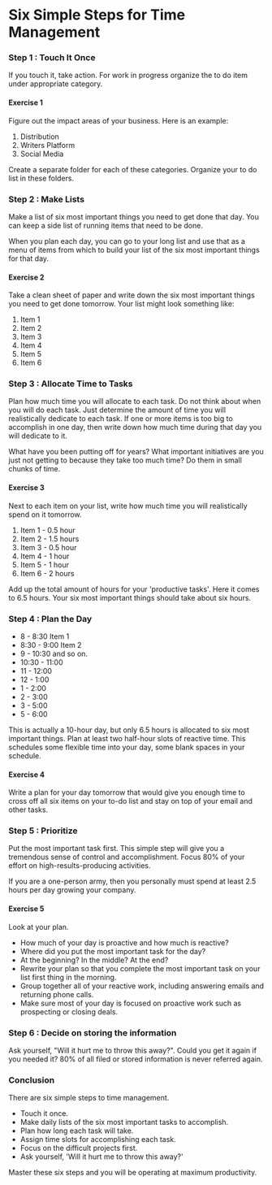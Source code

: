 # Six Simple Steps for Time Management #

### Step 1 : Touch It Once

If you touch it, take action. For work in progress organize the to do item under appropriate category.

#### Exercise 1

Figure out the impact areas of your business. Here is an example:

1. Distribution
2. Writers Platform
3. Social Media
 
Create a separate folder for each of these categories. Organize your to do list in these folders.

### Step 2 : Make Lists

Make a list of six most important things you need to get done that day. You can keep a side list of running items that need to be done. 

When you plan each day, you can go to your long list and use that as a menu of items from which to build your list of the six most important things for that day.

#### Exercise 2

Take a clean sheet of paper and write down the six most important things you need to get done tomorrow. Your list might look something like:

1. Item 1
2. Item 2
3. Item 3
4. Item 4
5. Item 5
6. Item 6

### Step 3 : Allocate Time to Tasks

Plan how much time you will allocate to each task. Do not think about when you will do each task. Just determine the amount of time you will realistically dedicate to each task. If one or more items is too big to accomplish in one day, then write down how much time during that day you will dedicate to it. 

What have you been putting off for years? What important initiatives are you just not getting to because they take too much time? Do them in small chunks of time.

#### Exercise 3

Next to each item on your list, write how much time you will realistically spend on it tomorrow.

1. Item 1 - 0.5 hour
2. Item 2 - 1.5 hours
3. Item 3 - 0.5 hour
4. Item 4 - 1 hour
5. Item 5 - 1 hour
6. Item 6 - 2 hours

Add up the total amount of hours for your 'productive tasks'. Here it comes to 6.5 hours. Your six most important things should take about six hours.

### Step 4 : Plan the Day

- 8     - 8:30    Item 1
- 8:30  - 9:00    Item 2
- 9     - 10:30   and so on.
- 10:30 - 11:00   
- 11    - 12:00
- 12    - 1:00
- 1     - 2:00
- 2     - 3:00
- 3     - 5:00
- 5     - 6:00

This is actually a 10-hour day, but only 6.5 hours is allocated to six most important things. Plan at least two half-hour slots of reactive time. This schedules some flexible time into your day, some blank spaces in your schedule.  

#### Exercise 4

Write a plan for your day tomorrow that would give you enough time to cross off all six items on your to-do list and stay on top of your email and other tasks.

### Step 5 : Prioritize

Put the most important task first. This simple step will give you a tremendous sense of control and accomplishment. Focus 80% of your effort on high-results-producing activities.

If you are a one-person army, then you personally must spend at least 2.5 hours per day growing your company.

#### Exercise 5

Look at your plan.

- How much of your day is proactive and how much is reactive? 
- Where did you put the most important task for the day? 
- At the beginning? In the middle? At the end? 
- Rewrite your plan so that you complete the most important task on your list first thing in the morning. 
- Group together all of your reactive work, including answering emails and returning phone calls. 
- Make sure most of your day is focused on proactive work such as prospecting or closing deals.

### Step 6 : Decide on storing the information 

Ask yourself, "Will it hurt me to throw this away?". Could you get it again if you needed it?
80% of all filed or stored information is never referred again.

### Conclusion

There are six simple steps to time management.

- Touch it once.
- Make daily lists of the six most important tasks to accomplish.
- Plan how  long each task will take.
- Assign time slots for accomplishing each task.
- Focus on the difficult projects first.
- Ask yourself, 'Will it hurt me to throw this away?'

Master these six steps and you will be operating at maximum productivity.
 